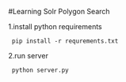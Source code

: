 #Learning Solr Polygon Search

1.install python requirements

     pip install -r requrements.txt
     
2.run server
     
     python server.py